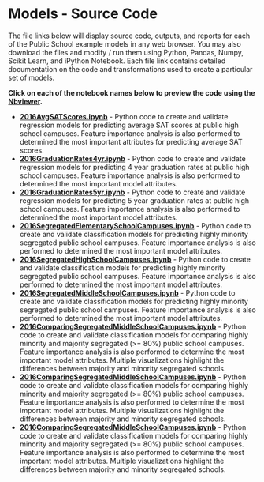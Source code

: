 # Models - Source Code
The file links below will display source code, outputs, and reports for each of the Public School example models in any web browser.  You may also download the files and modify / run them using Python, Pandas, Numpy, Scikit Learn, and iPython Notebook.  Each file link contains detailed documentation on the code and transformations used to create a particular set of models.     

**Click on each of the notebook names below to preview the code using the [Nbviewer](nbviewer.jupyter.org).**

* [**2016AvgSATScores.ipynb**](http://nbviewer.jupyter.org/github/jakemdrew/EducationDataNC/blob/master/2016/Models/2016AvgSATScores.ipynb) - Python code to create and validate regression models for predicting average SAT scores at public high school campuses.  Feature importance analysis is also performed to determined the most important attributes for predicting average SAT scores.  
* [**2016GraduationRates4yr.ipynb**](http://nbviewer.jupyter.org/github/jakemdrew/EducationDataNC/blob/master/2016/Models/2016GraduationRates4yr.ipynb) - Python code to create and validate regression models for predicting 4 year graduation rates at public high school campuses.  Feature importance analysis is also performed to determined the most important model attributes. 
* [**2016GraduationRates5yr.ipynb**](http://nbviewer.jupyter.org/github/jakemdrew/EducationDataNC/blob/master/2016/Models/2016GraduationRates5yr.ipynb) - Python code to create and validate regression models for predicting 5 year graduation rates at public high school campuses.  Feature importance analysis is also performed to determined the most important model attributes. 
* [**2016SegregatedElementarySchoolCampuses.ipynb**](http://nbviewer.jupyter.org/github/jakemdrew/EducationDataNC/blob/master/2016/Models/2016SegregatedElementarySchoolCampuses.ipynb) - Python code to create and validate classification models for predicting highly minority segregated public school campuses.  Feature importance analysis is also performed to determined the most important model attributes.
* [**2016SegregatedHighSchoolCampuses.ipynb**](http://nbviewer.jupyter.org/github/jakemdrew/EducationDataNC/blob/master/2016/Models/2016SegregatedHighSchoolCampuses.ipynb) - Python code to create and validate classification models for predicting highly minority segregated public school campuses.  Feature importance analysis is also performed to determined the most important model attributes.
* [**2016SegregatedMiddleSchoolCampuses.ipynb**](http://nbviewer.jupyter.org/github/jakemdrew/EducationDataNC/blob/master/2016/Models/2016SegregatedMiddleSchoolCampuses.ipynb) - Python code to create and validate classification models for predicting highly minority segregated public school campuses.  Feature importance analysis is also performed to determined the most important model attributes.
* [**2016ComparingSegregatedMiddleSchoolCampuses.ipynb**](http://nbviewer.jupyter.org/github/jakemdrew/EducationDataNC/blob/master/2016/Models/2016ComparingSegregatedMiddleSchoolCampuses.ipynb) - Python code to create and validate classification models for comparing highly minority and majority segregated (>= 80%) public school campuses.  Feature importance analysis is also performed to determine the most important model attributes.  Multiple visualizations highlight the differences between majority and minority segregated schools.
* [**2016ComparingSegregatedMiddleSchoolCampuses.ipynb**](http://nbviewer.jupyter.org/github/jakemdrew/EducationDataNC/blob/master/2016/Models/2016ComparingSegregatedMiddleSchoolCampuses.ipynb) - Python code to create and validate classification models for comparing highly minority and majority segregated (>= 80%) public school campuses.  Feature importance analysis is also performed to determine the most important model attributes.  Multiple visualizations highlight the differences between majority and minority segregated schools.
* [**2016ComparingSegregatedMiddleSchoolCampuses.ipynb**](http://nbviewer.jupyter.org/github/jakemdrew/EducationDataNC/blob/master/2016/Models/2016ComparingSegregatedMiddleSchoolCampuses.ipynb) - Python code to create and validate classification models for comparing highly minority and majority segregated (>= 80%) public school campuses.  Feature importance analysis is also performed to determine the most important model attributes.  Multiple visualizations highlight the differences between majority and minority segregated schools.
